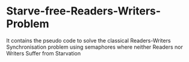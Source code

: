 # Starve-free-Readers-Writers-Problem
It contains the pseudo code to solve the classical Readers-Writers Synchronisation problem using semaphores where neither Readers nor Writers Suffer from Starvation

